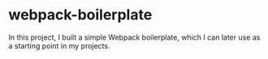 # webpack-boilerplate
In this project, I built a simple Webpack boilerplate, which I can later use as a starting point in my projects. 
